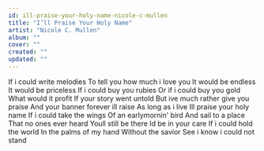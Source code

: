 ```yaml
---
id: ill-praise-your-holy-name-nicole-c-mullen
title: "I’ll Praise Your Holy Name"
artist: "Nicole C. Mullen"
album: ""
cover: ""
created: ""
updated: ""
---
```


If i could write melodies
To tell you how much i love you
It would be endless
It would be priceless
If i could buy you rubies
Or if i could buy you gold
What would it profit
If your story went untold
But ive much rather give you praise
And your banner forever ill raise
As long as i live
Ill praise your holy name
If i could take the wings
Of an earlymornin' bird
And sail to a place
That no ones ever heard
Youll still be there
Id be in your care
If i could hold the world
In the palms of my hand
Without the savior
See i know i could not stand